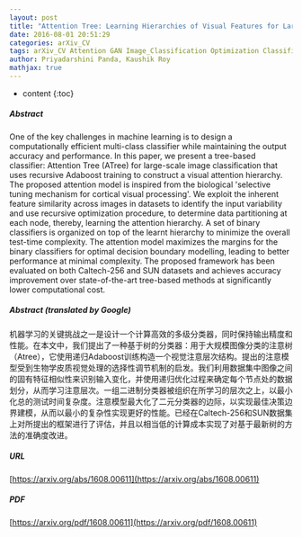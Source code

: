 ```yaml
---
layout: post
title: "Attention Tree: Learning Hierarchies of Visual Features for Large-Scale Image Recognition"
date: 2016-08-01 20:51:29
categories: arXiv_CV
tags: arXiv_CV Attention GAN Image_Classification Optimization Classification Recognition
author: Priyadarshini Panda, Kaushik Roy
mathjax: true
---
```


* content
{:toc}

##### Abstract
One of the key challenges in machine learning is to design a computationally efficient multi-class classifier while maintaining the output accuracy and performance. In this paper, we present a tree-based classifier: Attention Tree (ATree) for large-scale image classification that uses recursive Adaboost training to construct a visual attention hierarchy. The proposed attention model is inspired from the biological 'selective tuning mechanism for cortical visual processing'. We exploit the inherent feature similarity across images in datasets to identify the input variability and use recursive optimization procedure, to determine data partitioning at each node, thereby, learning the attention hierarchy. A set of binary classifiers is organized on top of the learnt hierarchy to minimize the overall test-time complexity. The attention model maximizes the margins for the binary classifiers for optimal decision boundary modelling, leading to better performance at minimal complexity. The proposed framework has been evaluated on both Caltech-256 and SUN datasets and achieves accuracy improvement over state-of-the-art tree-based methods at significantly lower computational cost.

##### Abstract (translated by Google)
机器学习的关键挑战之一是设计一个计算高效的多级分类器，同时保持输出精度和性能。在本文中，我们提出了一种基于树的分类器：用于大规模图像分类的注意树（Atree），它使用递归Adaboost训练构造一个视觉注意层次结构。提出的注意模型受到生物学皮质视觉处理的选择性调节机制的启发。我们利用数据集中图像之间的固有特征相似性来识别输入变化，并使用递归优化过程来确定每个节点处的数据划分，从而学习注意层次。一组二进制分类器被组织在所学习的层次之上，以最小化总的测试时间复杂度。注意模型最大化了二元分类器的边际，以实现最佳决策边界建模，从而以最小的复杂性实现更好的性能。已经在Caltech-256和SUN数据集上对所提出的框架进行了评估，并且以相当低的计算成本实现了对基于最新树的方法的准确度改进。

##### URL
[https://arxiv.org/abs/1608.00611](https://arxiv.org/abs/1608.00611)

##### PDF
[https://arxiv.org/pdf/1608.00611](https://arxiv.org/pdf/1608.00611)


